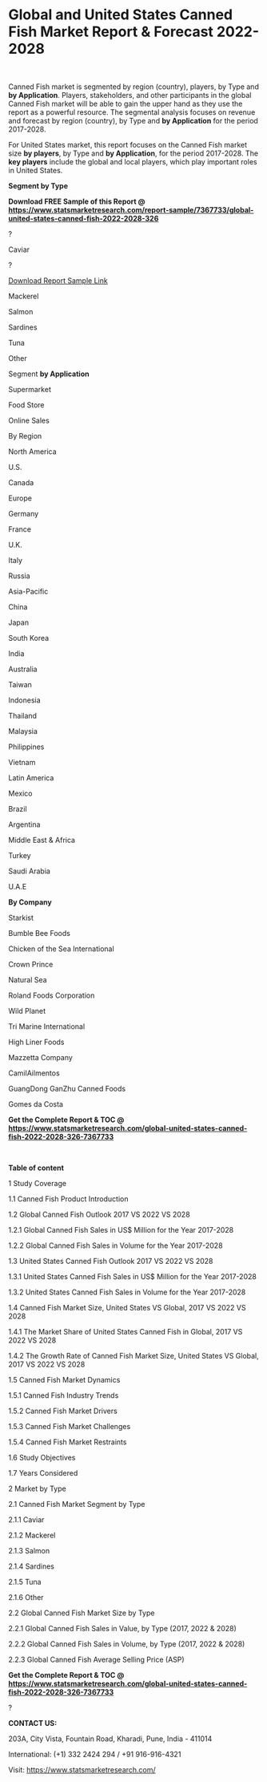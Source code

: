<h1>Global and United States Canned Fish Market Report & Forecast 2022-2028</h1><br/><p>Canned Fish market is segmented by region (country), players, by Type and <strong>by Application</strong>. Players, stakeholders, and other participants in the global Canned Fish market will be able to gain the upper hand as they use the report as a powerful resource. The segmental analysis focuses on revenue and forecast by region (country), by Type and <strong>by Application</strong> for the period 2017-2028.</p>
 
 
 
 <p>For United States market, this report focuses on the Canned Fish market size <strong>by players</strong>, by Type and <strong>by Application</strong>, for the period 2017-2028. The <strong>key players</strong> include the global and local players, which play important roles in United States.</p>
 
 
 
 <p><strong>Segment by Type</strong></p>
 
 
 
 <div><b>Download FREE Sample of this Report @ <a href="https://www.statsmarketresearch.com/download-free-sample/7367733/global-united-states-canned-fish-2022-2028-326">https://www.statsmarketresearch.com/report-sample/7367733/global-united-states-canned-fish-2022-2028-326</a></b></div>
 
 
 
 <p>? </p>
 
 
 
 <p>Caviar</p>
 
 
 
 <p>? </p>
 
 
 
 <p><a href="https://www.statsmarketresearch.com/download-free-sample/7367733/global-united-states-canned-fish-2022-2028-326">Download Report Sample Link</a></p>
 
 
 
 <p>Mackerel</p>
 
 
 
 <p>Salmon</p>
 
 
 
 <p>Sardines</p>
 
 
 
 <p>Tuna</p>
 
 
 
 <p>Other</p>
 
 
 
 <p>Segment <strong>by Application</strong></p>
 
 
 
 <p>Supermarket</p>
 
 
 
 <p>Food Store</p>
 
 
 
 <p>Online Sales</p>
 
 
 
 <p>By Region</p>
 
 
 
 <p>North America</p>
 
 
 
 <p>U.S.</p>
 
 
 
 <p>Canada</p>
 
 
 
 <p>Europe</p>
 
 
 
 <p>Germany</p>
 
 
 
 <p>France</p>
 
 
 
 <p>U.K.</p>
 
 
 
 <p>Italy</p>
 
 
 
 <p>Russia</p>
 
 
 
 <p>Asia-Pacific</p>
 
 
 
 <p>China</p>
 
 
 
 <p>Japan</p>
 
 
 
 <p>South Korea</p>
 
 
 
 <p>India</p>
 
 
 
 <p>Australia</p>
 
 
 
 <p>Taiwan</p>
 
 
 
 <p>Indonesia</p>
 
 
 
 <p>Thailand</p>
 
 
 
 <p>Malaysia</p>
 
 
 
 <p>Philippines</p>
 
 
 
 <p>Vietnam</p>
 
 
 
 <p>Latin America</p>
 
 
 
 <p>Mexico</p>
 
 
 
 <p>Brazil</p>
 
 
 
 <p>Argentina</p>
 
 
 
 <p>Middle East & Africa</p>
 
 
 
 <p>Turkey</p>
 
 
 
 <p>Saudi Arabia</p>
 
 
 
 <p>U.A.E</p>
 
 
 
 <p><strong>By Company</strong></p>
 
 
 
 <p>Starkist</p>
 
 
 
 <p>Bumble Bee Foods</p>
 
 
 
 <p>Chicken of the Sea International</p>
 
 
 
 <p>Crown Prince</p>
 
 
 
 <p>Natural Sea</p>
 
 
 
 <p>Roland Foods Corporation</p>
 
 
 
 <p>Wild Planet</p>
 
 
 
 <p>Tri Marine International</p>
 
 
 
 <p>High Liner Foods</p>
 
 
 
 <p>Mazzetta Company</p>
 
 
 
 <p>CamilAilmentos</p>
 
 
 
 <p>GuangDong GanZhu Canned Foods</p>
 
 
 
 <p>Gomes da Costa</p>
 
 
 
 <div><b>Get the Complete Report & TOC @ <a href="https://www.statsmarketresearch.com/global-united-states-canned-fish-2022-2028-326-7367733">https://www.statsmarketresearch.com/global-united-states-canned-fish-2022-2028-326-7367733</a></b></div>
 
 
 
 <p><br />
 
 <b>Table of content</b></p>
 
 
 
 <p>1 Study Coverage<br />
 
 1.1 Canned Fish Product Introduction<br />
 
 1.2 Global Canned Fish Outlook 2017 VS 2022 VS 2028<br />
 
 1.2.1 Global Canned Fish Sales in US$ Million for the Year 2017-2028<br />
 
 1.2.2 Global Canned Fish Sales in Volume for the Year 2017-2028<br />
 
 1.3 United States Canned Fish Outlook 2017 VS 2022 VS 2028<br />
 
 1.3.1 United States Canned Fish Sales in US$ Million for the Year 2017-2028<br />
 
 1.3.2 United States Canned Fish Sales in Volume for the Year 2017-2028<br />
 
 1.4 Canned Fish Market Size, United States VS Global, 2017 VS 2022 VS 2028<br />
 
 1.4.1 The Market Share of United States Canned Fish in Global, 2017 VS 2022 VS 2028<br />
 
 1.4.2 The Growth Rate of Canned Fish Market Size, United States VS Global, 2017 VS 2022 VS 2028<br />
 
 1.5 Canned Fish Market Dynamics<br />
 
 1.5.1 Canned Fish Industry Trends<br />
 
 1.5.2 Canned Fish Market Drivers<br />
 
 1.5.3 Canned Fish Market Challenges<br />
 
 1.5.4 Canned Fish Market Restraints<br />
 
 1.6 Study Objectives<br />
 
 1.7 Years Considered<br />
 
 2 Market by Type<br />
 
 2.1 Canned Fish Market Segment by Type<br />
 
 2.1.1 Caviar<br />
 
 2.1.2 Mackerel<br />
 
 2.1.3 Salmon<br />
 
 2.1.4 Sardines<br />
 
 2.1.5 Tuna<br />
 
 2.1.6 Other<br />
 
 2.2 Global Canned Fish Market Size by Type<br />
 
 2.2.1 Global Canned Fish Sales in Value, by Type (2017, 2022 & 2028)<br />
 
 2.2.2 Global Canned Fish Sales in Volume, by Type (2017, 2022 & 2028)<br />
 
 2.2.3 Global Canned Fish Average Selling Price (ASP)</p>
 
 
 
 <div><b>Get the Complete Report & TOC @ <a href="https://www.statsmarketresearch.com/global-united-states-canned-fish-2022-2028-326-7367733">https://www.statsmarketresearch.com/global-united-states-canned-fish-2022-2028-326-7367733</a></b></div>
 
 
 
 <p>? </p>
 
 
 
 <p><b>CONTACT US:</b><br />
 
 203A, City Vista, Fountain Road, Kharadi, Pune, India - 411014<br />
 
 International: (+1) 332 2424 294 / +91 916-916-4321<br />
 
 Visit: <a href="https://www.statsmarketresearch.com/">https://www.statsmarketresearch.com/</a></p>